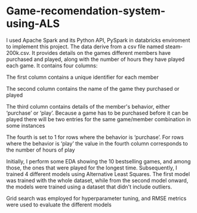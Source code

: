 # Game-recomendation-system-using-ALS

I used Apache Spark and its Python API, PySpark in databricks enviroment to implement this project. The data derive from a csv file named steam-200k.csv. It provides details on the games different members have purchased and played, along with the number of hours they have played each game. It contains four columns:

The first column contains a unique identifier for each member

The second column contains the name of the game they purchased or played

The third column contains details of the member's behavior, either ‘purchase’ or ‘play’. Because a game has to be purchased before it can be played there will be two entries for the same game/member combination in some instances

The fourth is set to 1 for rows where the behavior is ‘purchase’. For rows where the behavior is ‘play’ the value in the fourth column corresponds to the number of hours of play

Initially, I perform some EDA showing the 10 bestselling games, and among those, the ones that were played for the longest time. Subsequently, I trained 4 different models using Alternative Least Squares. The first model was trained with the whole dataset, while from the second model onward, the models were trained using a dataset that didn't include outliers.

Grid search was employed for hyperparameter tuning, and RMSE metrics were used to evaluate the different models

